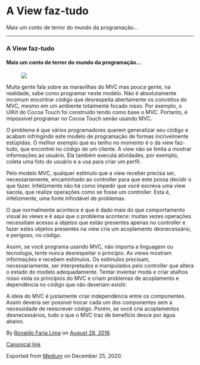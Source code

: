 A View faz-tudo
===============

Mais um conto de terror do mundo da programação…

------------------------------------------------------------------------

### A View faz-tudo

#### Mais um conto de terror do mundo da programação…

<figure>
<img src="https://cdn-images-1.medium.com/max/800/1*CnE2QbHmP2R8iFkQgFrE6Q.png" class="graf-image" />
</figure>Muita gente fala sobre as maravilhas do MVC mas pouca gente, na
realidade, sabe como programar neste modelo. Não é absolutamente incomum
encontrar código que desrespeita abertamente os conceitos do MVC, mesmo
em um ambiente totalmente focado nisso. Por exemplo, o UIKit do Cocoa
Touch foi construído tendo como base o MVC. Portanto, é impossível
programar no Cocoa Touch senão usando MVC.

O problema é que vários programadores querem generalizar seu código e
acabam infringindo este modelo de programação de formas incrivelmente
estúpidas. O melhor exemplo que eu tenho no momento é o da view
faz-tudo, que encontrei no código de um cliente. A view não se limita a
mostrar informações ao usuário. Ela também executa atividades, por
exemplo, coleta uma foto do usuário e a usa para criar um perfil.

Pelo modelo MVC, qualquer estímulo que a view receber precisa ser,
necessariamente, encaminhado ao controller para que este possa decidir o
que fazer. Infelizmente não há como impedir que você escreva uma view
sacola, que realize operações como se fosse um controller. Esta é,
infelizmente, uma fonte infindável de problemas.

O que normalmente acontece é que é dado mais do que comportamento visual
às views e é aqui que o problema acontece: muitas vezes operações
necessitam acesso a objetos que estão presentes apenas no controller e
fazer estes objetos presentes na view cria um acoplamento desnecessário,
e perigoso, no código.

Assim, se você programa usando MVC, não importa a linguagem ou
tecnologia, tente nunca desrespeitar o princípio. As views mostram
informações e recebem estímulos. Os estímulos precisam, necessariamente,
ser interpretados e manipulados pelo controller que altera o estado do
modelo adequadamente. Tentar inventar moda e criar atalhos nisso viola
os princípios do MVC e criam problemas de acoplamento e dependência no
código que não deveriam existir.

A ideia do MVC é justamente criar independência entre os componentes.
Assim deveria ser possível trocar cada um dos componentes sem a
necessidade de reescrever código. Porém, se você cria acoplamentos
desnecessários, tudo o que o MVC traz de benefício desce por água
abaixo.

By
<a href="https://medium.com/@ronaldolima" class="p-author h-card">Ronaldo Faria Lima</a>
on [August 28, 2016](https://medium.com/p/cc648f8e54a8).

<a href="https://medium.com/@ronaldolima/a-view-faz-tudo-cc648f8e54a8" class="p-canonical">Canonical link</a>

Exported from [Medium](https://medium.com) on December 25, 2020.
